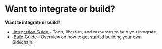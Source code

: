 # Want to integrate or build?

**Want to integrate or build?**

* ​[ Integration Guide ](3.1-integration-guide.md)- Tools, libraries, and resources to help you integrate.
* ​ [Build Guide](3.2-build-guide.md) - Overview on how to get started building your own Sidechain.

